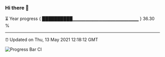 ### Hi there 👋

⏳ Year progress { ██████████▁▁▁▁▁▁▁▁▁▁▁▁▁▁▁▁▁▁▁▁ } 36.30 %

---

⏰ Updated on Thu, 13 May 2021 12:18:12 GMT

![Progress Bar CI](https://github.com/liununu/liununu/workflows/Progress%20Bar%20CI/badge.svg)
